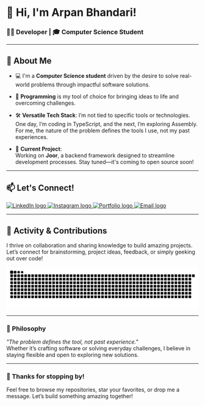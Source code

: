 # 👋 Hi, I'm Arpan Bhandari!

### 🧑‍💻 Developer | 🎓 Computer Science Student

---

## 🚀 About Me

- 💻 I'm a **Computer Science student** driven by the desire to solve real-world problems through impactful software solutions.

- 🌟 **Programming** is my tool of choice for bringing ideas to life and overcoming challenges.

- 🛠️ **Versatile Tech Stack**: I’m not tied to specific tools or technologies. One day, I’m coding in TypeScript, and the next, I’m exploring Assembly. For me, the nature of the problem defines the tools I use, not my past experiences.

- 🚧 **Current Project**:  
  Working on **Joor**, a backend framework designed to streamline development processes. Stay tuned—it's coming to open source soon!

---

## 📫 Let's Connect!
<div align="left">
  <a href="https://www.linkedin.com/in/arpan404" target="_blank">
    <img src="https://img.shields.io/static/v1?message=LinkedIn&logo=linkedin&label=&color=0077B5&logoColor=white&labelColor=&style=for-the-badge" height="35" alt="LinkedIn logo" />
  </a>
  <a href="https://www.instagram.com/the_d3vs" target="_blank">
    <img src="https://img.shields.io/static/v1?message=Instagram&logo=instagram&label=&color=E4405F&logoColor=white&labelColor=&style=for-the-badge" height="35" alt="Instagram logo" />
  </a>
  <a href="https://www.arpanbhandari.com.np/" target="_blank">
    <img src="https://img.shields.io/static/v1?message=Portfolio&logo=firefox&label=&color=FF7139&logoColor=white&labelColor=&style=for-the-badge" height="35" alt="Portfolio logo" />
  </a>
  <a href="mailto:arpanworkmail7@gmail.com" target="_blank">
    <img src="https://img.shields.io/static/v1?message=Email&logo=gmail&label=&color=D14836&logoColor=white&labelColor=&style=for-the-badge" height="35" alt="Email logo" />
  </a>
</div>

---

## 🐍 Activity & Contributions

I thrive on collaboration and sharing knowledge to build amazing projects. Let’s connect for brainstorming, project ideas, feedback, or simply geeking out over code!

<picture>
  <source media="(prefers-color-scheme: dark)" srcset="https://raw.githubusercontent.com/arpan404/arpan404/output/github-snake-dark.svg" />
  <source media="(prefers-color-scheme: light)" srcset="https://raw.githubusercontent.com/arpan404/arpan404/output/github-snake.svg" />
  <img alt="GitHub Snake Animation" src="https://raw.githubusercontent.com/arpan404/arpan404/output/github-snake.svg" />
</picture>

---

### 🌟 Philosophy
*"The problem defines the tool, not past experience."*  
Whether it’s crafting software or solving everyday challenges, I believe in staying flexible and open to exploring new solutions.

---

### 🙌 Thanks for stopping by!  
Feel free to browse my repositories, star your favorites, or drop me a message. Let’s build something amazing together!
